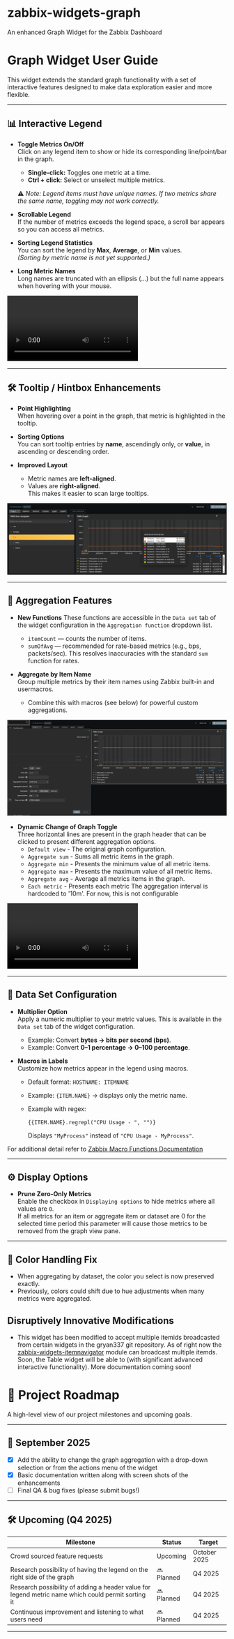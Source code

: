 # zabbix-widgets-graph
An enhanced Graph Widget for the Zabbix Dashboard

# Graph Widget User Guide

This widget extends the standard graph functionality with a set of interactive features designed to make data exploration easier and more flexible.  

---

## 📊 Interactive Legend

- **Toggle Metrics On/Off**  
  Click on any legend item to show or hide its corresponding line/point/bar in the graph.  
  - **Single-click:** Toggles one metric at a time.  
  - **Ctrl + click:** Select or unselect multiple metrics.  

  ⚠️ *Note: Legend items must have unique names. If two metrics share the same name, toggling may not work correctly.*

- **Scrollable Legend**  
  If the number of metrics exceeds the legend space, a scroll bar appears so you can access all metrics.  

- **Sorting Legend Statistics**  
  You can sort the legend by **Max**, **Average**, or **Min** values.  
  *(Sorting by metric name is not yet supported.)*

- **Long Metric Names**  
  Long names are truncated with an ellipsis (…) but the full name appears when hovering with your mouse.  

![Legend Example](./screenshots/LegendInteraction.webm)

---

## 🛠 Tooltip / Hintbox Enhancements

- **Point Highlighting**  
  When hovering over a point in the graph, that metric is highlighted in the tooltip.  

- **Sorting Options**  
  You can sort tooltip entries by **name**, ascendingly only, or **value**, in ascending or descending order.  

- **Improved Layout**  
  - Metric names are **left-aligned**.  
  - Values are **right-aligned**.  
  This makes it easier to scan large tooltips.  

![Tooltip Example](./screenshots/HintboxImprovements.png)

---

## 🔄 Aggregation Features

- **New Functions**
  These functions are accessible in the `Data set` tab of the widget configuration in the `Aggregation function` dropdown list.
  - `itemCount` — counts the number of items.  
  - `sumOfAvg` — recommended for rate-based metrics (e.g., bps, packets/sec). This resolves inaccuracies with the standard `sum` function for rates.


- **Aggregate by Item Name**  
  Group multiple metrics by their item names using Zabbix built-in and usermacros.  
  - Combine this with macros (see below) for powerful custom aggregations.

![Aggregation Example](./screenshots/AggregateByItem.png)

 
- **Dynamic Change of Graph Toggle**  
  Three horizontal lines are present in the graph header that can be clicked to present different aggregation options.  
  - `Default view` - The original graph configuration.  
  - `Aggregate sum` - Sums all metric items in the graph.  
  - `Aggregate min` - Presents the minimum value of all metric items.  
  - `Aggregate max` - Presents the maximum value of all metric items.
  - `Aggregate avg` - Average all metrics items in the graph.
  - `Each metric` - Presents each metric
  The aggregation interval is hardcoded to '10m'. For now, this is not configurable

![Dynamic Aggregation Toggle](./screenshots/AggregationToggle.webm)

---

## 🧩 Data Set Configuration

- **Multiplier Option**  
  Apply a numeric multiplier to your metric values. This is available in the `Data set` tab of the widget configuration.   
  - Example: Convert **bytes → bits per second (bps)**.  
  - Example: Convert **0–1 percentage → 0–100 percentage**.  

- **Macros in Labels**  
  Customize how metrics appear in the legend using macros.  
  - Default format: `HOSTNAME: ITEMNAME`  
  - Example: `{ITEM.NAME}` → displays only the metric name.  
  - Example with regex:  

    ```text
    {{ITEM.NAME}.regrepl("CPU Usage - ", "")}
    ```
    Displays `"MyProcess"` instead of `"CPU Usage - MyProcess"`.  

For additional detail refer to [Zabbix Macro Functions Documentation](https://www.zabbix.com/documentation/7.4/en/manual/config/macros/macro_functions?hl=regsub)

---

## ⚙️ Display Options

- **Prune Zero-Only Metrics**  
  Enable the checkbox in `Displaying options` to hide metrics where all values are `0`.  
  If all metrics for an item or aggregate item or dataset are 0 for the selected time period this parameter will cause those metrics to be removed from the graph view pane.  


---

## 🎨 Color Handling Fix

- When aggregating by dataset, the color you select is now preserved exactly.  
- Previously, colors could shift due to hue adjustments when many metrics were aggregated.  



## Disruptively Innovative Modifications
- This widget has been modified to accept multiple itemids broadcasted from certain widgets in the gryan337 git repository. As of right now the [zabbix-widgets-itemnavigator](https://github.com/gryan337/zabbix-widgets-itemnavigator) module can broadcast multiple itemds. Soon, the Table widget will be able to (with significant advanced interactive functionality). More documentation coming soon!


# 🚀 Project Roadmap

A high-level view of our project milestones and upcoming goals.

---

## 📍 September 2025

- [x] Add the ability to change the graph aggregation with a drop-down selection or from the actions menu of the widget  
- [x] Basic documentation written along with screen shots of the enhancements  
- [ ] Final QA & bug fixes (please submit bugs!)  

---

## 🛠️ Upcoming (Q4 2025)

| Milestone | Status | Target |
|-----------|--------|--------|
| Crowd sourced feature requests | Upcoming | October 2025 |
| Research possibility of having the legend on the right side of the graph | 🔜 Planned | Q4 2025 |
| Research possibility of adding a header value for legend metric name which could permit sorting it | 🔜 Planned | Q4 2025 |
| Continuous improvement and listening to what users need | 🔜 Planned | Q4 2025 |

---

